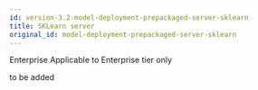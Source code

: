 ```yaml
---
id: version-3.2-model-deployment-prepackaged-server-sklearn
title: SKLearn server
original_id: model-deployment-prepackaged-server-sklearn
---
```


<div class="ee-only tooltip">Enterprise
  <span class="tooltiptext">Applicable to Enterprise tier only</span>
</div>

to be added